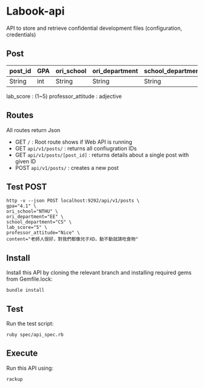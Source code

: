 # Labook-api
API to store and retrieve confidential development files (configuration, credentials)

## Post
| post_id | GPA | ori_school | ori_department | school_department | lab_score | professor_attitude |content|
| -------- | -------- | -------- | -------- | -------- | -------- | -------- | --- |
| String | int     | String     | String    | String   | String | String | String |

lab_score : (1~5)
professor_attitude : adjective

## Routes
All routes return Json

- GET `/` : Root route shows if Web API is running
- GET `api/v1/posts/` : returns all confiugration IDs
- GET `api/v1/posts/[post_id]` : returns details about a single post with given ID
- POST `api/v1/posts/` : creates a new post

## Test POST
```console
http -v --json POST localhost:9292/api/v1/posts \
gpa="4.1" \
ori_school="NTHU" \
ori_department="EE" \
school_department="CS" \
lab_score="5" \
professor_attitude="Nice" \
content="老師人很好，對我們都像兒子XD，動不動就請吃食物"
```

## Install
Install this API by cloning the relevant branch and installing required gems from Gemfile.lock:

```
bundle install
```

## Test
Run the test script:

```
ruby spec/api_spec.rb
```

## Execute
Run this API using:

```
rackup
```